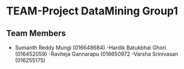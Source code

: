 # TEAM-Project DataMining Group1

## Team Members
- Sumanth Reddy Mungi (016648684)
-Hardik Batukbhai Ghori (016452059) 
-Raviteja Gannarapu (016650972
-Varsha Srinivasan (016255175)
